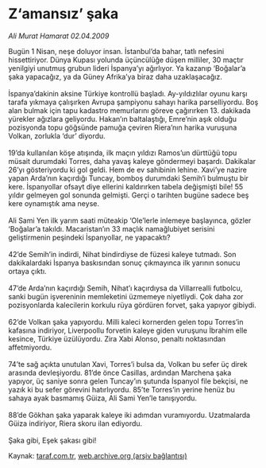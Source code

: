 # Z‘amansız’ şaka

*Ali Murat Hamarat 02.04.2009*

<div class="yazi">Bugün 1 Nisan, neşe doluyor insan. İstanbul’da bahar, tatlı nefesini hissettiriyor. Dünya Kupası yolunda üçüncülüğe düşen milliler, 30 maçtır yenilgiyi unutmuş grubun lideri İspanya’yı ağırlıyor. Ya kazanıp ‘Boğalar’a şaka yapacağız, ya da Güney Afrika’ya biraz daha uzaklaşacağız.<br/><br/>İspanya’dakinin aksine Türkiye kontrollü başladı. Ay-yıldızlılar oyunu karşı tarafa yıkmaya çalışırken Avrupa şampiyonu sahayı harika parselliyordu. Boş alan bulmak için tapu kadastro memurlarını göreve çağırırken 13. dakikada yürekler ağızlara geliyordu. Hakan’ın baltalaştığı, Emre’nin aşık olduğu pozisyonda topu göğsünde pamuğa çeviren Riera’nın harika vuruşuna Volkan, zorlukla ‘dur’ diyordu. <br/><br/>19’da kullanılan köşe atışında, ilk maçın yıldızı Ramos’un dürttüğü topu müsait durumdaki Torres, daha yavaş kaleye göndermeyi başardı. Dakikalar 26’yı gösteriyordu ki gol geldi. Hem de ev sahibinin lehine. Xavi’ye nazire yapan Arda’nın kaçırdığı Tuncay, bomboş durumdaki Semih’i bulmuştu bir kere. İspanyollar ofsayt diye ellerini kaldırırken tabela değişmişti bile! 55 yıldır gelmeyen gol sonunda gelmişti. Gerçi o tarihten bugüne sadece beş kere oynamıştık ama neyse. <br/><br/>Ali Sami Yen ilk yarım saati müteakip ‘Ole’lerle inlemeye başlayınca, gözler ‘Boğalar’a takıldı. Macaristan’ın 33 maçlık namağlubiyet serisini geliştirmenin peşindeki İspanyollar, ne yapacaktı? <br/><br/>42’de Semih’in indirdi, Nihat bindirdiyse de füzesi kaleye tutmadı. Son dakikalardaki İspanya baskısından sonuç çıkmayınca ilk yarının sonucu ortaya çıktı. <br/><br/>47’de Arda’nın kaçırdığı Semih, Nihat’ı kaçırdıysa da Villarrealli futbolcu, sanki bugün işvereninin memleketini üzmemeye niyetliydi. Çok daha zor pozisyonlarda kalecilerin korkulu rüya gördüren forvet, şaka yapıyor gibiydi. <br/><br/>62’de Volkan şaka yapıyordu. Milli kaleci kornerden gelen topu Torres’in kafasına indiriyor, Liverpoollu forvetin kaleye giden vuruşunu İbrahim elle kesince, Türkiye üzülüyordu. Zira Xabi Alonso, penaltı noktasından affetmiyordu. <br/><br/>74’te sağ açıkta unutulan Xavi, Torres’i bulsa da, Volkan bu sefer üç direk arasında devleşiyordu. 81’de önce Casillas, ardından Marchena şaka yapıyor, üç saniye sonra gelen Tuncay’ın şutunda İspanyol file bekçisi, ne yazık ki bu sefer görevini hatırlıyordu. 85’te Torres’in yerine henüz bu sahaya ayak basmamış Güiza, Ali Sami Yen’le tanışıyordu. <br/><br/>88’de Gökhan şaka yaparak kaleye iki adımdan vuramıyordu. Uzatmalarda Güiza indiriyor, Riera skoru ilan ediyordu. <br/><br/>Şaka gibi, Eşek şakası gibi!</div>

Kaynak: [taraf.com.tr](m), [web.archive.org (arşiv bağlantısı)](http://web.archive.org/web/20101201071843/http://taraf.com.tr/ali-murat-hamarat/makale-zamansiz-saka.htm)
